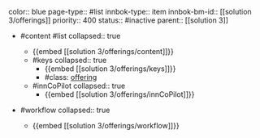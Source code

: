 color:: blue
page-type:: #list
innbok-type:: item
innbok-bm-id:: [[solution 3/offerings]]
priority:: 400
status:: #inactive
parent:: [[solution 3]]

- #content #list
  collapsed:: true
	- {{embed [[solution 3/offerings/content]]}}
  - #keys
    collapsed:: true
	  - {{embed [[solution 3/offerings/keys]]}}
	  - #class: [offering](https://go.innbok.com/#/page/innBoK%2Fclass%2Foffering)
  - #innCoPilot
    collapsed:: true
	  - {{embed [[solution 3/offerings/innCoPilot]]}}

- #workflow
  collapsed:: true
	- {{embed [[solution 3/offerings/workflow]]}}

